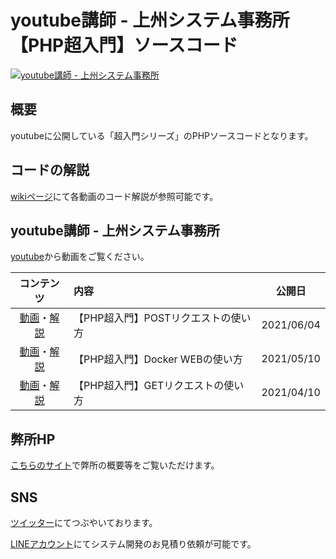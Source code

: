 # youtube講師 - 上州システム事務所【PHP超入門】ソースコード


[![youtube講師 - 上州システム事務所](https://user-images.githubusercontent.com/84372249/126953905-88b7cae2-b808-4770-9327-7b3fabe68a48.png)](https://www.youtube.com/channel/UC2Ph_wEU8d9Qu_nXjeOhpDA)


## 概要
youtubeに公開している「超入門シリーズ」のPHPソースコードとなります。


## コードの解説
[wikiページ](https://github.com/y-oota-joshu/php-beginner-code/wiki)にて各動画のコード解説が参照可能です。



## youtube講師 - 上州システム事務所
[youtube](https://www.youtube.com/channel/UC2Ph_wEU8d9Qu_nXjeOhpDA)から動画をご覧ください。


| コンテンツ | 内容 | 公開日|
|:---:|:---|:---:|
|[動画](https://youtu.be/hlNqwX_RgoQ)・[解説](https://github.com/y-oota-joshu/php-beginner-code/tree/main/requestPost)|【PHP超入門】POSTリクエストの使い方|2021/06/04|
|[動画](https://youtu.be/n5dgG2PnVCQ)・[解説](https://github.com/y-oota-joshu/php-beginner-code/tree/main/setupDocker)|【PHP超入門】Docker WEBの使い方|2021/05/10|
|[動画](https://youtu.be/pkfVRbPWtKA)・[解説](https://github.com/y-oota-joshu/php-beginner-code/blob/main/requestGet/)|【PHP超入門】GETリクエストの使い方|2021/04/10|


## 弊所HP
[こちらのサイト](https://joshu-sys.com/)で弊所の概要等をご覧いただけます。


## SNS
[ツイッター](https://twitter.com/joshu_sys)にてつぶやいております。

[LINEアカウント](https://lin.ee/oh5hISJ![github_logo](https://user-images.githubusercontent.com/84372249/126953726-17997119-5294-4fcd-bd48-16709a3b3b70.png)
)にてシステム開発のお見積り依頼が可能です。
